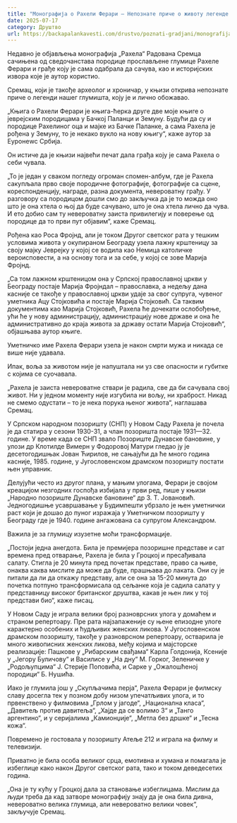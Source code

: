 ```yaml
---
title: "Монографија о Рахели Ферари – Непознате приче о животу легенде домаћег глумишта"
date: 2025-07-17
category: Друштво
url: https://backapalankavesti.com/drustvo/poznati-gradjani/monografija-o-raheli-ferari/
---
```


Недавно је објављења монографија „Рахела“ Радована Сремца сачињена од сведочанстава породице прослављене глумице Рахеле Ферари и грађе коју је сама одабрала да сачува, као и историјских извора које је аутор користио.

Сремац, који је такође археолог и хроничар, у књизи открива непознате приче о легенди нашег глумишта, коју је и лично обожавао.

„Књига о Рахели Ферари је књига-ћерка друге две моје књиге о јеврејским породицама у Бачкој Паланци и Земуну. Будући да су и породице Рахелиног оца и мајке из Бачке Паланке, а сама Рахела је рођена у Земуну, то је некако вукло на нову књигу“, каже аутор за Еуронеwс Србија.

Он истиче да је књизи највећи печат дала грађа коју је сама Рахела о себи чувала.

„То је један у сваком погледу огроман спомен-албум, где је Рахела сакупљала прво своје породичне фотографије, фотографије са сцене, кореспонденцију, награде, разна документа, невероватну грађу. У разговору са породицом дошли смо до закључка да је то можда оно што је она хтела о њој да буде сачувано, што је она хтела лично да чува. И ето добио сам ту невероватну заиста привилегију и поверење од породице да то први пут објавим“, каже Сремац.

Рођена као Роса Фројнд, али је током Другог светског рата у тешким условима живота у окупираном Београду узела лажну крштеницу за своју мајку Јеврејку у којој се водила као Немица католичке вероисповести, а на основу тога и за себе, у којој се зове Марија Фројнд.

„Са том лажном крштеницом она у Српској православној цркви у Београду постаје Марија Фројндал – православка, а недељу дана касније се такође у православној цркви удаје за свог супруга, чувеног уметника Ацу Стојковића и постаје Марија Стојковић. Са таквим документима као Марија Стојковић, Рахела ће дочекати ослобођење, ући ће у нову администрацију, администрацију нове државе и она ће административно до краја живота за државу остати Марија Стојковић“, објашњава аутор књиге.

Уметничко име Рахела Ферари узела је након смрти мужа и никада се више није удавала.

Ипак, воља за животом није је напуштала ни уз све опасности и губитке с којима се суочавала.

„Рахела је заиста невероватне ствари је радила, све да би сачувала свој живот. Ни у једном моменту није изгубила ни вољу, ни храброст. Никад не смемо одустати – то је нека порука њеног живота“, наглашава Сремац.

У Српском народном позоришту (СНП) у Новом Саду Рахела је почела је да статира у сезони 1930-31, а члан позоришта постаје 1931—32. године. У време када се СНП звало Позориште Дунавске бановине, у улози др Клотилде Вимерн у Фодоровој Матури гледао ју је десетогодишњак Јован Ћирилов, не сањајући да ће много година касније, 1985. године, у Југословенском драмском позоришту постати њен управник.

Делујући често из другог плана, у мањим улогама, Ферари је својом креацијом незгодних госпођа избијала у први ред, пише у књизи „Народно позориште Дунавске бановине“ др З. Т. Јовановић. Једногодишње усавршавање у Будимпешти убрзало је њен уметнички раст који је дошао до пуног изражаја у Уметничком позоришту у Београду где је 1940. године ангажована са супругом Александром.

Важила је за глумицу изузетне моћи трансформације.

„Постоји једна анегдота. Била је премијера позоришне представе и сат времена пред отварање, Рахела је била у Гроцкој и пресађивала салату. Стигла је 20 минута пред почетак представе, право са њиве, онаква каква мислите да може да буде, прашњава до лаката. Они су је питали да ли да откажу представу, али се она за 15-20 минута до почетка потпуно трансформисала од сељанке која је садила салату у представницу високог британског друштва, какав је њен лик у тој представи био“, каже писац.

У Новом Саду је играла велики број разноврсних улога у домаћем и страном репертоару. Пре рата најзапаженије су њене епизодне улоге карактерно особених и ћудљивих женских ликова. У Југословенском драмском позоришту, такође у разноврсном репертоару, остварила је много живописних женских ликова, међу којима и мајсторске реализације: Пашкове у „Рибарским свађама“ Карла Голдонија, Ксеније у „Јегору Буличову“ и Василисе у „На дну“ М. Горког, Зеленичке у „Родољупцима“ Ј. Стерије Поповића, и Сарке у „Ожалошћеној породици“ Б. Нушића.

Иако је глумила још у „Скупљачима перја“, Рахела Ферари је филмску славу досегла тек у позном добу низом упечатљивих улога, и то првенствено у филмовима „Грлом у јагоде“, „Национална класа“, „Давитељ против давитеља“, „Хајде да се волимо 3“ и „Танго аргентино“, и у серијалима „Камионџије“, „Метла без дршке“ и „Тесна кожа“.

Повремено је гостовала у позоришту Атеље 212 и играла на филму и телевизији.

Приватно је била особа великог срца, емотивна и хумана и помагала је избеглице како након Другог светског рата, тако и током деведесетих година.

„Она је ту кућу у Гроцкој дала за становање избеглицама. Мислим да људи треба да кад затворе монографију знају да је она била дивна, невероватно велика глумица, али невероватно велики човек“, закључује Сремац.
